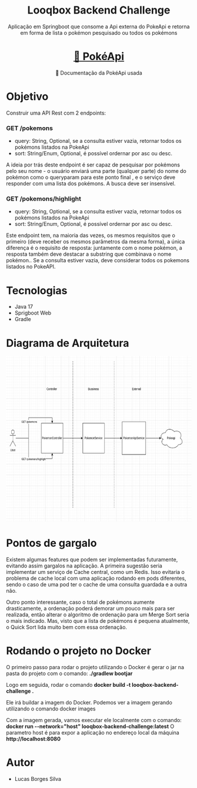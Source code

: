<h1 align="center">Looqbox Backend Challenge</h1>
<p align="center">Aplicação em Springboot que consome a Api externa do PokeApi
e retorna em forma de lista o pokémon pesquisado ou todos os pokémons</p>

<h1 align="center">
    <a href="https://pokeapi.co/docs/v2">🔗 PokéApi</a>
</h1>
<p align="center">🚀 Documentação da PokéApi usada</p>

# Objetivo
Construir uma API Rest com 2 endpoints:

### GET /pokemons
- query: String, Optional, se a consulta estiver vazia, retornar todos os pokémons listados na PokeApi
- sort: String/Enum, Optional, é possível ordernar por asc ou desc.

A ideia por trás deste endpoint é ser capaz de pesquisar por 
pokémons pelo seu nome - o usuário enviará uma parte 
(qualquer parte) do nome do pokémon como o queryparam para este ponto final
, e o serviço deve responder com uma lista dos pokémons. A busca deve ser insensível.


### GET /pokemons/highlight
- query: String, Optional, se a consulta estiver vazia, retornar todos os pokémons listados na PokeApi
- sort: String/Enum, Optional, é possível ordernar por asc ou desc.

Este endpoint tem, na maioria das vezes, os mesmos requisitos que o primeiro 
(deve receber os mesmos parâmetros da mesma forma), a única diferença é o 
requisito de resposta: juntamente com o nome pokémon, a resposta também deve destacar a 
substring que combinava o nome pokémon.. Se a consulta estiver vazia, deve considerar 
todos os pokemons listados no PokeAPI.

# Tecnologias
- Java 17
- Sprigboot Web
- Gradle

# Diagrama de Arquitetura
<img src="src/main/resources/static/diagrama.png" alt="Diagrama" width="650" height="450">

# Pontos de gargalo
Existem algumas features que podem ser implementadas futuramente, evitando assim gargalos na aplicação.
A primeira sugestão seria implementar um serviço de Cache central, como um Redis. Isso evitaria o problema de cache
local com uma aplicação rodando em pods diferentes, sendo o caso de uma pod ter o cache de uma consulta guardada e
a outra não.

Outro ponto interessante, caso o total de pokémons aumente drasticamente, a ordenação poderá demorar um pouco mais para
ser realizada, então alterar o algoritmo de ordenação para um Merge Sort seria o mais indicado. Mas, visto que a lista
de pokémons é pequena atualmente, o Quick Sort lida muito bem com essa ordenação.

# Rodando o projeto no Docker
O primeiro passo para rodar o projeto utilizando o Docker é gerar o jar na pasta do projeto com o comando:
<b>./gradlew bootjar</b>

Logo em seguida, rodar o comando <b>docker build -t looqbox-backend-challenge .</b>

Ele irá buildar a imagem do Docker. Podemos ver a imagem gerando utilizando o comando docker images

Com a imagem gerada, vamos executar ele localmente com o comando: 
<b>docker run --network="host" looqbox-backend-challenge:latest</b>
O parametro host é para expor a aplicação no endereço local da máquina
<b>http://localhost:8080</b>

# Autor
- Lucas Borges Silva